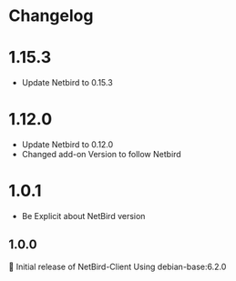 # Changelog

# 1.15.3

- Update Netbird to 0.15.3

# 1.12.0

- Update Netbird to 0.12.0
- Changed add-on Version to follow Netbird

# 1.0.1

- Be Explicit about NetBird version

## 1.0.0

:tada: Initial release of NetBird-Client
Using debian-base:6.2.0
